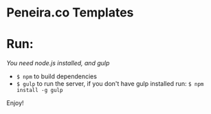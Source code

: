 Peneira.co Templates
================

Run:
==

*You need node.js installed, and gulp*

 - `$ npm` to build dependencies
 - `$ gulp` to run the server, if you don't have gulp installed run: `$ npm install -g gulp`

Enjoy!
